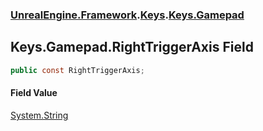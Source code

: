 ### [UnrealEngine.Framework](./UnrealEngine-Framework.md 'UnrealEngine.Framework').[Keys](./Keys.md 'UnrealEngine.Framework.Keys').[Keys.Gamepad](./Keys-Gamepad.md 'UnrealEngine.Framework.Keys.Gamepad')
## Keys.Gamepad.RightTriggerAxis Field
  
```csharp
public const RightTriggerAxis;
```
#### Field Value
[System.String](https://docs.microsoft.com/en-us/dotnet/api/System.String 'System.String')  

